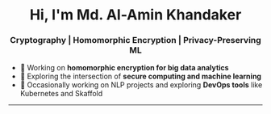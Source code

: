 <h1 align="center">Hi, I'm Md. Al-Amin Khandaker</h1>
<h3 align="center">Cryptography | Homomorphic Encryption | Privacy-Preserving ML</h3>

- 🔐 Working on **homomorphic encryption for big data analytics**
- 🤖 Exploring the intersection of **secure computing and machine learning**
- 💬 Occasionally working on NLP projects and exploring **DevOps tools** like Kubernetes and Skaffold

---
